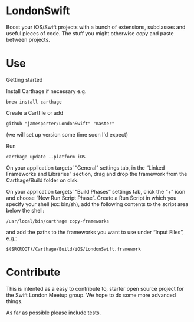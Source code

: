 # LondonSwift

Boost your iOS/Swift projects with a bunch of extensions, subclasses and useful pieces of code. The stuff you might otherwise copy and paste between projects.

# Use

Getting started

Install Carthage if necessary e.g.

    brew install carthage

Create a Cartfile or add

    github "jamesporter/LondonSwift" "master"

(we will set up version some time soon I'd expect)

Run 

    carthage update --platform iOS

On your application targets’ “General” settings tab, in the “Linked Frameworks and Libraries” section, drag and drop the framework from the Carthage/Build folder on disk.

On your application targets’ “Build Phases” settings tab, click the “+” icon and choose “New Run Script Phase”. Create a Run Script in which you specify your shell (ex: bin/sh), add the following contents to the script area below the shell:

    /usr/local/bin/carthage copy-frameworks
    
and add the paths to the frameworks you want to use under “Input Files”, e.g.:

    $(SRCROOT)/Carthage/Build/iOS/LondonSwift.framework

# Contribute

This is intented as a easy to contribute to, starter open source project for the Swift London Meetup group. We hope to do some more advanced things.

As far as possible please include tests.
